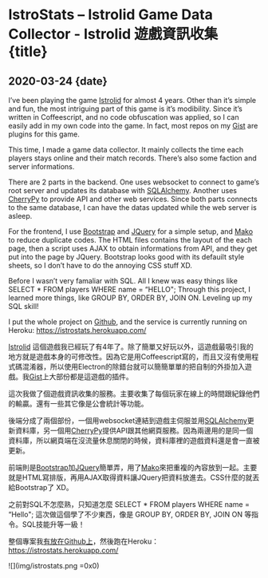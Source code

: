 # IstroStats – Istrolid Game Data Collector - Istrolid 遊戲資訊收集 {title}
## 2020-03-24 {date}

I’ve been playing the game [Istrolid](http://www.istrolid.com/) for almost 4 years. Other than it’s simple and fun, the most intriguing part of this game is it’s modibility. Since it’s written in Coffeescript, and no code obfuscation was applied, so I can easily add in my own code into the game. In fact, most repos on my [Gist](https://gist.github.com/Rio6) are plugins for this game.

This time, I made a game data collector. It mainly collects the time each players stays online and their match records. There’s also some faction and server informations.

There are 2 parts in the backend. One uses websocket to connect to game’s root server and updates its database with [SQLAlchemy](https://www.sqlalchemy.org/). Another uses [CherryPy](https://cherrypy.org/) to provide API and other web services. Since both parts connects to the same database, I can have the datas updated while the web server is asleep.

For the frontend, I use [Bootstrap](https://getbootstrap.com/) and [JQuery](https://jquery.com/) for a simple setup, and [Mako](https://www.makotemplates.org/) to reduce duplicate codes. The HTML files contains the layout of the each page, then a script uses AJAX to obtain informations from API, and they get put into the page by JQuery. Bootstrap looks good with its defauilt style sheets, so I don’t have to do the annoying CSS stuff XD.

Before I wasn’t very famaliar with SQL. All I knew was easy things like SELECT * FROM players WHERE name = “HELLO"; Through this project, I learned more things, like GROUP BY, ORDER BY, JOIN ON. Leveling up my SQL skill!

I put the whole project on [Github](https://github.com/Rio6/IstroStats/), and the service is currently running on Heroku: <https://istrostats.herokuapp.com/>

[Istrolid](http://www.istrolid.com/) 這個遊戲我已經玩了有4年了。除了簡單又好玩以外，這遊戲最吸引我的地方就是遊戲本身的可修改性。因為它是用Coffeescript寫的，而且又沒有使用程式碼混淆器，所以使用Electron的除錯台就可以簡簡單單的把自制的外掛加入遊戲。我[Gist](https://gist.github.com/Rio6)上大部份都是這遊戲的插件。

這次我做了個遊戲資訊收集的服務。主要收集了每個玩家在線上的時間跟紀錄他們的輸贏。還有一些其它像是公會統計等功能。

後端分成了兩個部份，一個用websocket連結到遊戲主伺服並用[SQLAlchemy](https://www.sqlalchemy.org/)更新資料庫，另一個用[CherryPy](https://cherrypy.org/)提供API跟其他網頁服務。因為兩邊用的是同一個資料庫，所以網頁端在沒流量休息關閉的時候，資料庫裡的遊戲資料還是會一直被更新。

前端則是[Bootstrap](https://getbootstrap.com/)加[JQuery](https://jquery.com/)簡單弄，用了[Mako](https://www.makotemplates.org/)來把重複的內容放到一起。主要就是HTML寫排版，再用AJAX取得資料讓JQuery把資料放進去。CSS什麼的就丟給Bootstrap了 XD。

之前對SQL不怎麼熟，只知道怎麼 SELECT * FROM players WHERE name = “Hello"; 這次做這個學了不少東西，像是 GROUP BY, ORDER BY, JOIN ON 等指令。SQL技能升等一級！

整個專案我[有放在Github上](https://github.com/Rio6/IstroStats/)，然後跑在Heroku：<https://istrostats.herokuapp.com/>

![](img/istrostats.png =0x0)
